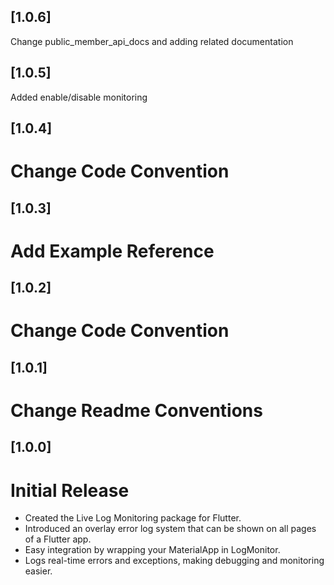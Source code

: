##  [1.0.6]
Change public_member_api_docs and adding related documentation
##  [1.0.5]
Added enable/disable monitoring
##  [1.0.4]
# Change Code Convention
##  [1.0.3]
# Add Example Reference
##  [1.0.2]
# Change Code Convention
##  [1.0.1]
# Change Readme Conventions
##  [1.0.0]
# Initial Release
- Created the Live Log Monitoring package for Flutter.
- Introduced an overlay error log system that can be shown on all pages of a Flutter app.
- Easy integration by wrapping your MaterialApp in LogMonitor.
- Logs real-time errors and exceptions, making debugging and monitoring easier.

